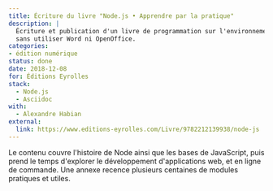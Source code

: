 ```yaml
---
title: Écriture du livre "Node.js • Apprendre par la pratique"
description: |
  Écriture et publication d'un livre de programmation sur l'environnement Node.js
  sans utiliser Word ni OpenOffice.
categories:
- édition numérique
status: done
date: 2018-12-08
for: Éditions Eyrolles
stack:
  - Node.js
  - Asciidoc
with:
  - Alexandre Habian
external:
  link: https://www.editions-eyrolles.com/Livre/9782212139938/node-js
---
```


Le contenu couvre l'histoire de Node
ainsi que les bases de JavaScript, puis prend le temps d'explorer
le développement d'applications web, et en ligne de commande.
Une annexe recence plusieurs centaines de modules pratiques et utiles.

